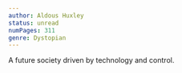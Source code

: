 ```yaml
---
author: Aldous Huxley
status: unread
numPages: 311
genre: Dystopian
---
```


A future society driven by technology and control.
